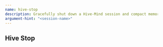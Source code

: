 ```yaml
---
name: hive-stop
description: Gracefully shut down a Hive‑Mind session and compact memory.
argument-hint: "<session-name>"
---
```

## Hive Stop
